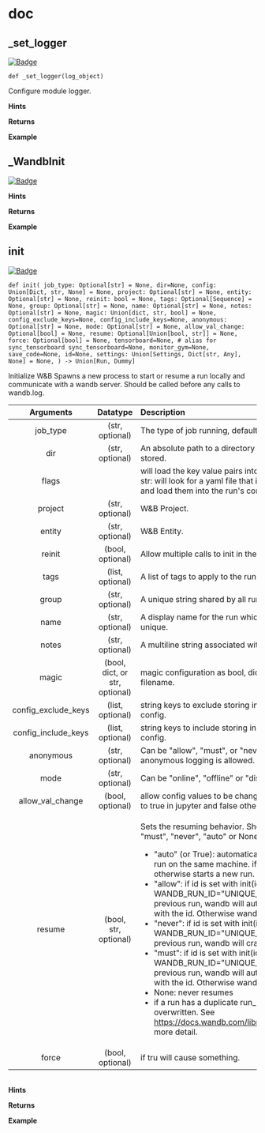 # doc

## \_set\_logger

[![Badge](https://img.shields.io/badge/View%20source%20on%20GitHub-black?style=for-the-badge&logo=github)](https://github.com/ariG23498/Aritra-Documentation/blob/master/Folder/demo.py#L37-L41)

`def _set_logger(log_object)`

Configure module logger.

**Hints**

**Returns**

**Example**

## \_WandbInit

[![Badge](https://img.shields.io/badge/View%20source%20on%20GitHub-black?style=for-the-badge&logo=github)](https://github.com/ariG23498/Aritra-Documentation/blob/master/Folder/demo.py#L47-L441)

**Hints**

**Returns**

**Example**

## init

[![Badge](https://img.shields.io/badge/View%20source%20on%20GitHub-black?style=for-the-badge&logo=github)](https://github.com/ariG23498/Aritra-Documentation/blob/master/Folder/demo.py#L450-L609)

`def init( job_type: Optional[str] = None, dir=None, config: Union[Dict, str, None] = None, project: Optional[str] = None, entity: Optional[str] = None, reinit: bool = None, tags: Optional[Sequence] = None, group: Optional[str] = None, name: Optional[str] = None, notes: Optional[str] = None, magic: Union[dict, str, bool] = None, config_exclude_keys=None, config_include_keys=None, anonymous: Optional[str] = None, mode: Optional[str] = None, allow_val_change: Optional[bool] = None, resume: Optional[Union[bool, str]] = None, force: Optional[bool] = None, tensorboard=None, # alias for sync_tensorboard sync_tensorboard=None, monitor_gym=None, save_code=None, id=None, settings: Union[Settings, Dict[str, Any], None] = None, ) -> Union[Run, Dummy]`

Initialize W&B Spawns a new process to start or resume a run locally and communicate with a wandb server. Should be called before any calls to wandb.log.

<table>
  <thead>
    <tr>
      <th style="text-align:center"><b>Arguments</b>
      </th>
      <th style="text-align:center"><b>Datatype</b>
      </th>
      <th style="text-align:left"><b>Description</b>
      </th>
    </tr>
  </thead>
  <tbody>
    <tr>
      <td style="text-align:center">job_type</td>
      <td style="text-align:center">(str, optional)</td>
      <td style="text-align:left">The type of job running, defaults to &apos;train&apos;</td>
    </tr>
    <tr>
      <td style="text-align:center">dir</td>
      <td style="text-align:center">(str, optional)</td>
      <td style="text-align:left">An absolute path to a directory where metadata will be stored.</td>
    </tr>
    <tr>
      <td style="text-align:center">flags</td>
      <td style="text-align:center"></td>
      <td style="text-align:left">will load the key value pairs into the runs config object. If str: will
        look for a yaml file that includes config parameters and load them into
        the run&apos;s config object.</td>
    </tr>
    <tr>
      <td style="text-align:center">project</td>
      <td style="text-align:center">(str, optional)</td>
      <td style="text-align:left">W&amp;B Project.</td>
    </tr>
    <tr>
      <td style="text-align:center">entity</td>
      <td style="text-align:center">(str, optional)</td>
      <td style="text-align:left">W&amp;B Entity.</td>
    </tr>
    <tr>
      <td style="text-align:center">reinit</td>
      <td style="text-align:center">(bool, optional)</td>
      <td style="text-align:left">Allow multiple calls to init in the same process.</td>
    </tr>
    <tr>
      <td style="text-align:center">tags</td>
      <td style="text-align:center">(list, optional)</td>
      <td style="text-align:left">A list of tags to apply to the run.</td>
    </tr>
    <tr>
      <td style="text-align:center">group</td>
      <td style="text-align:center">(str, optional)</td>
      <td style="text-align:left">A unique string shared by all runs in a given group.</td>
    </tr>
    <tr>
      <td style="text-align:center">name</td>
      <td style="text-align:center">(str, optional)</td>
      <td style="text-align:left">A display name for the run which does not have to be unique.</td>
    </tr>
    <tr>
      <td style="text-align:center">notes</td>
      <td style="text-align:center">(str, optional)</td>
      <td style="text-align:left">A multiline string associated with the run.</td>
    </tr>
    <tr>
      <td style="text-align:center">magic</td>
      <td style="text-align:center">(bool, dict, or str, optional)</td>
      <td style="text-align:left">magic configuration as bool, dict, json string, yaml filename.</td>
    </tr>
    <tr>
      <td style="text-align:center">config_exclude_keys</td>
      <td style="text-align:center">(list, optional)</td>
      <td style="text-align:left">string keys to exclude storing in W&amp;B when specifying config.</td>
    </tr>
    <tr>
      <td style="text-align:center">config_include_keys</td>
      <td style="text-align:center">(list, optional)</td>
      <td style="text-align:left">string keys to include storing in W&amp;B when specifying config.</td>
    </tr>
    <tr>
      <td style="text-align:center">anonymous</td>
      <td style="text-align:center">(str, optional)</td>
      <td style="text-align:left">Can be &quot;allow&quot;, &quot;must&quot;, or &quot;never&quot;. Controls
        whether anonymous logging is allowed. Defaults to never.</td>
    </tr>
    <tr>
      <td style="text-align:center">mode</td>
      <td style="text-align:center">(str, optional)</td>
      <td style="text-align:left">Can be &quot;online&quot;, &quot;offline&quot; or &quot;disabled&quot;.
        Defaults to online.</td>
    </tr>
    <tr>
      <td style="text-align:center">allow_val_change</td>
      <td style="text-align:center">(bool, optional)</td>
      <td style="text-align:left">allow config values to be changed after setting. Defaults to true in jupyter
        and false otherwise.</td>
    </tr>
    <tr>
      <td style="text-align:center">resume</td>
      <td style="text-align:center">(bool, str, optional)</td>
      <td style="text-align:left">
        <p>Sets the resuming behavior. Should be one of: &quot;allow&quot;, &quot;must&quot;,
          &quot;never&quot;, &quot;auto&quot; or None. Defaults to None. Cases:</p>
        <ul>
          <li>&quot;auto&quot; (or True): automatically resume the previous run on the
            same machine. if the previous run crashed, otherwise starts a new run.</li>
          <li>&quot;allow&quot;: if id is set with init(id=&quot;UNIQUE_ID&quot;) or
            WANDB_RUN_ID=&quot;UNIQUE_ID&quot; and it is identical to a previous run,
            wandb will automatically resume the run with the id. Otherwise wandb will
            start a new run.</li>
          <li>&quot;never&quot;: if id is set with init(id=&quot;UNIQUE_ID&quot;) or
            WANDB_RUN_ID=&quot;UNIQUE_ID&quot; and it is identical to a previous run,
            wandb will crash.</li>
          <li>&quot;must&quot;: if id is set with init(id=&quot;UNIQUE_ID&quot;) or
            WANDB_RUN_ID=&quot;UNIQUE_ID&quot; and it is identical to a previous run,
            wandb will automatically resume the run with the id. Otherwise wandb will
            crash.</li>
          <li>None: never resumes</li>
          <li>if a run has a duplicate run_id the previous run is overwritten. See
            <a
            href="https://docs.wandb.com/library/advanced/resuming">https://docs.wandb.com/library/advanced/resuming</a>for more detail.</li>
        </ul>
      </td>
    </tr>
    <tr>
      <td style="text-align:center">force</td>
      <td style="text-align:center">(bool, optional)</td>
      <td style="text-align:left">if tru will cause something.</td>
    </tr>
  </tbody>
</table>

|  |
| :--- |


**Hints**

**Returns**

**Example**

